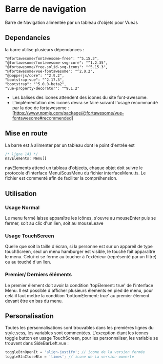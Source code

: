 # Barre de navigation

Barre de Navigation alimentée par un tableau d'objets pour VueJs

## Dependancies

la barre utilise plusieurs dépendances : 
```
"@fortawesome/fontawesome-free": "^5.15.3",
"@fortawesome/fontawesome-svg-core": "^1.2.35",
"@fortawesome/free-solid-svg-icons": "^5.15.3",
"@fortawesome/vue-fontawesome": "^2.0.2",
"@popperjs/core": "^2.9.2",
"bootstrap-vue": "^2.17.3",
"bootstrap": "^5.0.0-beta2",
"vue-property-decorator": "^9.1.2"
```

- Les balises des icones attendent des icones du site font-awesome.
- L'implémentation des icones devra se faire suivant l'usage recommandé par la doc de fortawesome : 
[https://www.npmjs.com/package/@fortawesome/vue-fontawesome#recommended]


## Mise en route

La barre est à alimenter par un tableau dont le point d'entrée est
```typescript
/* ligne 143 */
navElements: Menu[]
```

navElements attend un tableau d'objects, chaque objet doit suivre le protocole d'interface Menu/SousMenu du fichier interfaceMenu.ts. Le fichier est commenté afin de faciliter la compréhension.

## Utilisation

### Usage Normal
Le menu fermé laisse apparaître les icônes, s'ouvre au mouseEnter puis se fermer, soit au clic d'un lien, soit au mouseLeave

### Usage TouchScreen
Quelle que soit la taille d'écran, si la personne est sur un appareil de type touchScreen, seul un menu hamburger est visible, le touché fait apparaître le menu.
Celui-ci se ferme au toucher à l'extérieur (représenté par un filtre) ou au touché d'un lien.

### Premier/ Derniers éléments
Le premier élément doit avoir la condition 'topElement: true' de l'interface Menu.
Il est possible d'afficher plusieurs élements en pied de menu, pour celà il faut mettre la condition 'bottomElement: true' au premier élement devant être en bas du menu.

## Personalisation

Toutes les personnalisations sont trouvables dans les premiéres lignes du style.scss, les variables sont commentées.
L'exception étant les icones toggle button en usage TouchScreen, pour les personnaliser, les variable se trouvent dans SideBarLeft.vue : 

```javascript
toggleBtnOpenIt = 'align-justify'; // icone de la version fermée
toggleBtnCloseBtn = 'times'; // icone de la version ouverte
```






